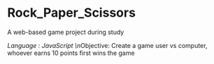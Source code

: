 # Rock_Paper_Scissors
A web-based game project during study 

*Language : JavaScript
\n*Objective: Create a game user vs computer, whoever earns 10 points first  wins the game 

